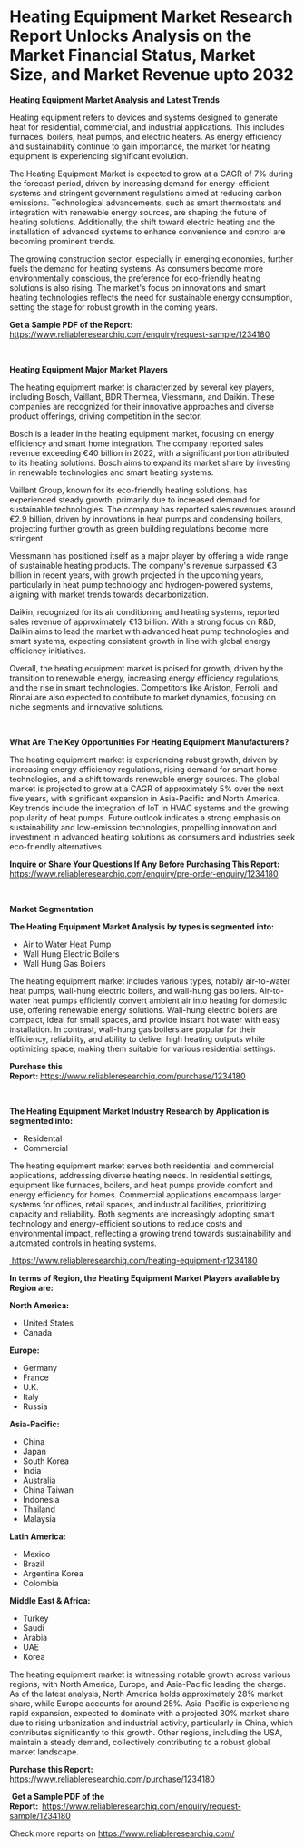 <p><h1>Heating Equipment Market Research Report Unlocks Analysis on the Market Financial Status, Market Size, and Market Revenue upto 2032</h1></p><p><strong>Heating Equipment Market Analysis and Latest Trends</strong></p>
<p><p>Heating equipment refers to devices and systems designed to generate heat for residential, commercial, and industrial applications. This includes furnaces, boilers, heat pumps, and electric heaters. As energy efficiency and sustainability continue to gain importance, the market for heating equipment is experiencing significant evolution. </p><p>The Heating Equipment Market is expected to grow at a CAGR of 7% during the forecast period, driven by increasing demand for energy-efficient systems and stringent government regulations aimed at reducing carbon emissions. Technological advancements, such as smart thermostats and integration with renewable energy sources, are shaping the future of heating solutions. Additionally, the shift toward electric heating and the installation of advanced systems to enhance convenience and control are becoming prominent trends. </p><p>The growing construction sector, especially in emerging economies, further fuels the demand for heating systems. As consumers become more environmentally conscious, the preference for eco-friendly heating solutions is also rising. The market's focus on innovations and smart heating technologies reflects the need for sustainable energy consumption, setting the stage for robust growth in the coming years.</p></p>
<p><strong>Get a Sample PDF of the Report:&nbsp;</strong> <a href="https://www.reliableresearchiq.com/enquiry/request-sample/1234180?utm_campaign=3296&utm_medium=2&utm_source=Github&utm_content=ia&utm_term=11042025&utm_id=heating-equipment">https://www.reliableresearchiq.com/enquiry/request-sample/1234180</a></p>
<p>&nbsp;</p>
<p><strong>Heating Equipment Major Market Players</strong></p>
<p><p>The heating equipment market is characterized by several key players, including Bosch, Vaillant, BDR Thermea, Viessmann, and Daikin. These companies are recognized for their innovative approaches and diverse product offerings, driving competition in the sector.</p><p>Bosch is a leader in the heating equipment market, focusing on energy efficiency and smart home integration. The company reported sales revenue exceeding €40 billion in 2022, with a significant portion attributed to its heating solutions. Bosch aims to expand its market share by investing in renewable technologies and smart heating systems.</p><p>Vaillant Group, known for its eco-friendly heating solutions, has experienced steady growth, primarily due to increased demand for sustainable technologies. The company has reported sales revenues around €2.9 billion, driven by innovations in heat pumps and condensing boilers, projecting further growth as green building regulations become more stringent.</p><p>Viessmann has positioned itself as a major player by offering a wide range of sustainable heating products. The company's revenue surpassed €3 billion in recent years, with growth projected in the upcoming years, particularly in heat pump technology and hydrogen-powered systems, aligning with market trends towards decarbonization.</p><p>Daikin, recognized for its air conditioning and heating systems, reported sales revenue of approximately €13 billion. With a strong focus on R&D, Daikin aims to lead the market with advanced heat pump technologies and smart systems, expecting consistent growth in line with global energy efficiency initiatives.</p><p>Overall, the heating equipment market is poised for growth, driven by the transition to renewable energy, increasing energy efficiency regulations, and the rise in smart technologies. Competitors like Ariston, Ferroli, and Rinnai are also expected to contribute to market dynamics, focusing on niche segments and innovative solutions.</p></p>
<p>&nbsp;</p>
<p><strong>What Are The Key Opportunities For Heating Equipment Manufacturers?</strong></p>
<p><p>The heating equipment market is experiencing robust growth, driven by increasing energy efficiency regulations, rising demand for smart home technologies, and a shift towards renewable energy sources. The global market is projected to grow at a CAGR of approximately 5% over the next five years, with significant expansion in Asia-Pacific and North America. Key trends include the integration of IoT in HVAC systems and the growing popularity of heat pumps. Future outlook indicates a strong emphasis on sustainability and low-emission technologies, propelling innovation and investment in advanced heating solutions as consumers and industries seek eco-friendly alternatives.</p></p>
<p><strong>Inquire or Share Your Questions If Any Before Purchasing This Report:</strong> <a href="https://www.reliableresearchiq.com/enquiry/pre-order-enquiry/1234180?utm_campaign=3296&utm_medium=2&utm_source=Github&utm_content=ia&utm_term=11042025&utm_id=heating-equipment">https://www.reliableresearchiq.com/enquiry/pre-order-enquiry/1234180</a></p>
<p>&nbsp;</p>
<p><strong>Market Segmentation</strong></p>
<p><strong>The Heating Equipment Market Analysis by types is segmented into:</strong></p>
<p><ul><li>Air to Water Heat Pump</li><li>Wall Hung Electric Boilers</li><li>Wall Hung Gas Boilers</li></ul></p>
<p><p>The heating equipment market includes various types, notably air-to-water heat pumps, wall-hung electric boilers, and wall-hung gas boilers. Air-to-water heat pumps efficiently convert ambient air into heating for domestic use, offering renewable energy solutions. Wall-hung electric boilers are compact, ideal for small spaces, and provide instant hot water with easy installation. In contrast, wall-hung gas boilers are popular for their efficiency, reliability, and ability to deliver high heating outputs while optimizing space, making them suitable for various residential settings.</p></p>
<p><strong>Purchase this Report:&nbsp;</strong><a href="https://www.reliableresearchiq.com/purchase/1234180?utm_campaign=3296&utm_medium=2&utm_source=Github&utm_content=ia&utm_term=11042025&utm_id=heating-equipment">https://www.reliableresearchiq.com/purchase/1234180</a></p>
<p>&nbsp;</p>
<p><strong>The Heating Equipment Market Industry Research by Application is segmented into:</strong></p>
<p><ul><li>Residental</li><li>Commercial</li></ul></p>
<p><p>The heating equipment market serves both residential and commercial applications, addressing diverse heating needs. In residential settings, equipment like furnaces, boilers, and heat pumps provide comfort and energy efficiency for homes. Commercial applications encompass larger systems for offices, retail spaces, and industrial facilities, prioritizing capacity and reliability. Both segments are increasingly adopting smart technology and energy-efficient solutions to reduce costs and environmental impact, reflecting a growing trend towards sustainability and automated controls in heating systems.</p></p>
<p><a href="https://www.reliableresearchiq.com/heating-equipment-r1234180?utm_campaign=3296&utm_medium=2&utm_source=Github&utm_content=ia&utm_term=11042025&utm_id=heating-equipment">&nbsp;https://www.reliableresearchiq.com/heating-equipment-r1234180</a></p>
<p><strong>In terms of Region, the Heating Equipment Market Players available by Region are:</strong></p>
<p>
    <p> <strong> North America: </strong>
        <ul>
            <li>United States</li>
            <li>Canada</li>
        </ul>
        </p> 
    <p> <strong> Europe: </strong>
        <ul>
            <li>Germany</li>
            <li>France</li>
            <li>U.K.</li>
            <li>Italy</li>
            <li>Russia</li>
        </ul>
        </p> 
    <p> <strong> Asia-Pacific: </strong>
        <ul>
            <li>China</li>
            <li>Japan</li>
            <li>South Korea</li>
            <li>India</li>
            <li>Australia</li>
            <li>China Taiwan</li>
            <li>Indonesia</li>
            <li>Thailand</li>
            <li>Malaysia</li>
        </ul>
        </p> 
    <p> <strong> Latin America: </strong>
        <ul>
            <li>Mexico</li>
            <li>Brazil</li>
            <li>Argentina Korea</li>
            <li>Colombia</li>
        </ul>
        </p> 
    <p> <strong> Middle East & Africa: </strong>
        <ul>
            <li>Turkey</li>
            <li>Saudi</li>
            <li>Arabia</li>
            <li>UAE</li>
            <li>Korea</li>
        </ul>
    </p>
    </p>
<p><p>The heating equipment market is witnessing notable growth across various regions, with North America, Europe, and Asia-Pacific leading the charge. As of the latest analysis, North America holds approximately 28% market share, while Europe accounts for around 25%. Asia-Pacific is experiencing rapid expansion, expected to dominate with a projected 30% market share due to rising urbanization and industrial activity, particularly in China, which contributes significantly to this growth. Other regions, including the USA, maintain a steady demand, collectively contributing to a robust global market landscape.</p></p>
<p><strong>Purchase this Report: </strong><a href="https://www.reliableresearchiq.com/purchase/1234180?utm_campaign=3296&utm_medium=2&utm_source=Github&utm_content=ia&utm_term=11042025&utm_id=heating-equipment">https://www.reliableresearchiq.com/purchase/1234180</a></p>
<p>&nbsp;<strong>Get a Sample PDF of the Report:&nbsp;&nbsp;</strong><a href="https://www.reliableresearchiq.com/enquiry/request-sample/1234180?utm_campaign=3296&utm_medium=2&utm_source=Github&utm_content=ia&utm_term=11042025&utm_id=heating-equipment">https://www.reliableresearchiq.com/enquiry/request-sample/1234180</a></p>
<p><strong></strong></p>
<p>Check more reports on <a href="https://www.reliableresearchiq.com/?utm_campaign=3296&utm_medium=2&utm_source=Github&utm_content=ia&utm_term=11042025&utm_id=heating-equipment">https://www.reliableresearchiq.com/</a></p>